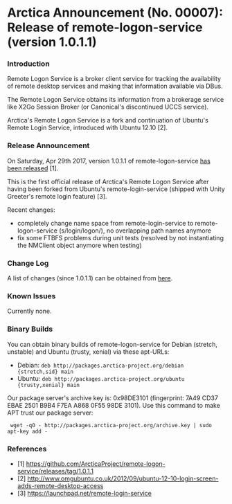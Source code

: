 # Arctica Announcement (No. 00007): Release of remote-logon-service (version 1.0.1.1)

### Introduction

Remote Logon Service is a broker client service for tracking the
availability of remote desktop services and making that information
available via DBus.

The Remote Logon Service obtains its information from a brokerage service
like X2Go Session Broker (or Canonical's discontinued UCCS service).

Arctica's Remote Logon Service is a fork and continuation of Ubuntu's
Remote Login Service, introduced with Ubuntu 12.10 [2].

### Release Announcement

On Saturday, Apr 29th 2017, version 1.0.1.1 of remote-logon-service [has
been
released](https://github.com/ArcticaProject/remote-logon-service/releases/tag/1.0.1.1)
[1].

This is the first official release of Arctica's Remote Logon Service
after having been forked from Ubuntu's remote-login-service (shipped with
Unity Greeter's remote login feature) [3].

Recent changes:

  * completely change name space from remote-login-service to
    remote-logon-service (s/login/logon/), no overlapping path
    names anymore
  * fix some FTBFS problems during unit tests (resolved by not
    instantiating the NMClient object anymore when testing)

### Change Log

A list of changes (since 1.0.1.1) can be obtained from
[here](https://github.com/ArcticaProject/remote-logon-service/compare/debian/1.0.0-0ubuntu3...1.0.1.1).

### Known Issues

Currently none.

### Binary Builds

You can obtain binary builds of remote-logon-service for Debian (stretch,
unstable) and Ubuntu (trusty, xenial) via these apt-URLs:

  * Debian: ``deb http://packages.arctica-project.org/debian {stretch,sid} main``
  * Ubuntu: ``deb http://packages.arctica-project.org/ubuntu {trusty,xenial} main``

Our package server's archive key is: 0x98DE3101 (fingerprint: 7A49 CD37
EBAE 2501 B9B4  F7EA A868 0F55 98DE 3101). Use this command to make APT
trust our package server:

     wget -qO - http://packages.arctica-project.org/archive.key | sudo apt-key add -

### References

 - [1] https://github.com/ArcticaProject/remote-logon-service/releases/tag/1.0.1.1
 - [2] http://www.omgubuntu.co.uk/2012/09/ubuntu-12-10-login-screen-adds-remote-desktop-access
 - [3] https://launchpad.net/remote-login-service
